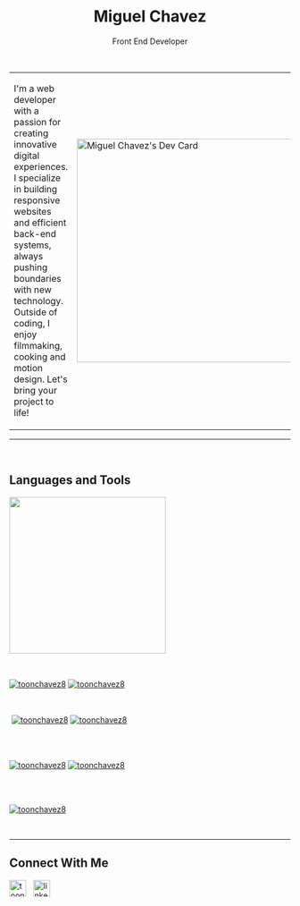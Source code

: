 
           
<h1 align="center"> Miguel Chavez</h1>
<p align="center">Front End Developer</p>
<br /> 

<div align="center">
    <table border="0">
     <tr>
       <td><p align="left">I'm a web developer with a passion for creating innovative digital experiences. I specialize in building responsive websites and efficient back-end systems, always pushing boundaries with new technology. Outside of coding, I enjoy filmmaking, cooking and motion design. Let's bring your project to life!

</p></td>
        <td style="border:0;"> <a href="https://app.daily.dev/toonchavez8"><img src="https://api.daily.dev/devcards/ad83ff91b05942079fa948a48f5da454.png?r=f9z" width="400" alt="Miguel Chavez's Dev Card"/></a></td>
     </tr>
    </table>
</div>
                    

---
<br />

                    

<h2>Languages and Tools</h2> 
<p align="left">
<img width="280px"  src="https://skillicons.dev/icons?i=js,HTML,react,tailwind,sqlite,mysql,postgress,pr,ps,nodejs,nextjs,md,ai,git,github,express,bootstrap,ae,&perline=9"  />
</p>
<br />

                    

<p><a href="https://github.com/toonchavez8#gh-dark-mode-only" target="_blank"><img align="center" src="https://github-readme-stats.vercel.app/api/top-langs/?username=toonchavez8&langs_count=6&show_icon=true&layout=compact&theme=nightowl#gh-dark-mode-only" alt="toonchavez8" /></a>
  <a href="https://github.com/toonchavez8#gh-light-mode-only" target="_blank"><img align="center" src="https://github-readme-stats.vercel.app/api/top-langs/?username=toonchavez8&langs_count=6&show_icon=true&layout=compact&theme=vue#gh-light-mode-only" alt="toonchavez8" /></a>
</p>

<br />

<p>&nbsp;<a href="https://github.com/toonchavez8#gh-dark-mode-only" target="_blank"><img align="center" src="https://github-readme-stats.vercel.app/api?username=toonchavez8&count_private=true&show_icons=true&theme=nightowl#gh-dark-mode-only" alt="toonchavez8" /></a>
<a href="https://github.com/toonchavez8#gh-light-mode-only" target="_blank"><img align="center" src="https://github-readme-stats.vercel.app/api?username=toonchavez8&count_private=true&show_icons=true&theme=vue#gh-light-mode-only" alt="toonchavez8" /></a>
</p> 
<br>
<br />

<p><a href="https://github.com/toonchavez8#gh-dark-mode-only" target="_blank"><img align="center" src="https://streak-stats.demolab.com?user=toonchavez8&theme=nightowl#gh-dark-mode-only" alt="toonchavez8"/></a>
<a href="https://github.com/toonchavez8#gh-light-mode-only" target="_blank"><img align="center" src="https://streak-stats.demolab.com?user=toonchavez8&theme=vue#gh-light-mode-only" alt="toonchavez8"/></a></p>
<br/>
<br />

<a href="https://github.com/toonchavez8#gh-light-mode-only" target="_blank"><img align="center" src="https://github-readme-activity-graph.cyclic.app/graph?username=toonchavez8&theme=vue#gh-light-mode-only" alt="toonchavez8" /></a></p>
<br/>

---


<h2>Connect With Me</h2> 
<p align="left">
<a href="https://instagram.com/toonchavez8" target="_blank"><img align="left" width="30px" style="padding-right:10px" src="https://raw.githubusercontent.com/rahuldkjain/github-profile-readme-generator/master/src/images/icons/Social/instagram.svg" alt="toonchavez8" /></a>
<a href="https://www.linkedin.com/in/toonchavez8/" target="_blank"><img align="left" alt="linkedin" width="30px" style="padding-right: 10px;" src="https://cdn.jsdelivr.net/gh/devicons/devicon/icons/linkedin/linkedin-original.svg" /></a>
</p>

                

            
